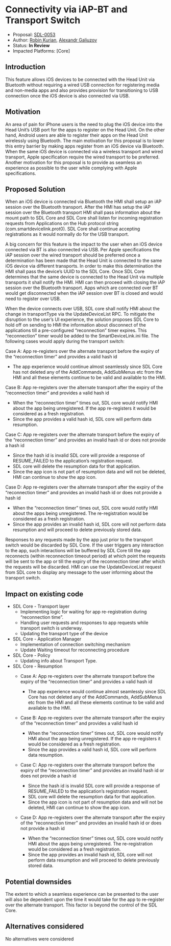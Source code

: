 # Connectivity via iAP-BT and Transport Switch

* Proposal: [SDL-0053](0053-Connectivity-via-iAP-BT-and-Transport-Switch.md)
* Author: [Robin Kurian](https://github.com/robinmk), [Alexandr Galiuzov](https://github.com/AGaliuzov)
* Status: **In Review**
* Impacted Platforms: [Core]

## Introduction

This feature allows iOS devices to be connected with the Head Unit via Bluetooth without requiring a wired USB connection for registering media and non-media apps and also provides provision for transitioning to USB connection once the iOS device is also connected via USB.

## Motivation

An area of pain for iPhone users is the need to plug the iOS device into the Head Unit’s USB port for the apps to register on the Head Unit. On the other hand, Android users are able to register their apps on the Head Unit wirelessly using Bluetooth. The main motivation for this proposal is to lower this entry barrier by making apps register from an iOS device via Bluetooth.
When the same iOS device is connected via a wireless transport and wired transport, Apple specification require the wired transport to be preferred. Another motivation for this proposal is to provide as seamless an experience as possible to the user while complying with Apple specifications.

## Proposed Solution
When an iOS device is connected via Bluetooth the HMI shall setup an iAP session over the Bluetooth transport. After the HMI has setup the iAP session over the Bluetooth transport HMI shall pass information about the mount path to SDL Core and SDL Core shall listen for incoming registration requests from Applications on the Hub protocol string (com.smartdevicelink.prot0). SDL Core shall continue accepting registrations as it would normally do for the USB transport.

A big concern for this feature is the impact to the user when an iOS device connected via BT is also connected via USB. Per Apple specifications the iAP session over the wired transport should be preferred once a determination has been made that the Head Unit is connected to the same iOS device via different transports. In order to make this determination the HMI shall pass the device’s UUID to the SDL Core. Once SDL Core determines that the same device is connected to the Head Unit via multiple transports it shall notify the HMI. HMI can then proceed with closing the iAP session over the Bluetooth transport. Apps which are connected over BT would get disconnected when the iAP session over BT is closed and would need to register over USB.

When the device connects over USB, SDL core shall notify HMI about the change in transportType via the UpdateDeviceList RPC. To mitigate the disruption to the user’s UI experience, the solution proposes SDL Core to hold off on sending to HMI the information about disconnect of the applications till a pre-configured “reconnection” timer expires. This “reconnection” timer would be added to the SmartDeviceLink.ini file. The following cases would apply during the transport switch:

Case A: App re-registers over the alternate transport before the expiry of the “reconnection timer” and provides a valid hash id
*	The app experience would continue almost seamlessly since SDL Core has not deleted any of the AddCommands, AddSubMenus etc from the HMI and all these elements continue to be valid and available to the HMI.

Case B: App re-registers over the alternate transport after the expiry of the “reconnection timer” and provides a valid hash id
*	When the “reconnection timer” times out, SDL core would notify HMI about the app being unregistered. If the app re-registers it would be considered as a fresh registration.
*	Since the app provides a valid hash id, SDL core will perform data resumption.

Case C: App re-registers over the alternate transport before the expiry of the “reconnection timer” and provides an invalid hash id or does not provide a hash id
*	Since the hash id is invalid SDL core will provide a response of RESUME_FAILED to the application’s registration request.
*	SDL core will delete the resumption data for that application.
*	Since the app icon is not part of resumption data and will not be deleted, HMI can continue to show the app icon.

Case D: App re-registers over the alternate transport after the expiry of the “reconnection timer” and provides an invalid hash id or does not provide a hash id
*	When the “reconnection timer” times out, SDL core would notify HMI about the apps being unregistered. The re-registration would be considered as a fresh registration.
*	Since the app provides an invalid hash id, SDL core will not perform data resumption and will proceed to delete previously stored data.

Responses to any requests made by the app just prior to the transport switch would be discarded by SDL Core. If the user triggers any interaction to the app, such interactions will be buffered by SDL Core till the app reconnects (within reconnection timeout period) at which point the requests will be sent to the app or till the expiry of the reconnection timer after which the requests will be discarded. HMI can use the UpdateDeviceList request from SDL core to display any message to the user informing about the transport switch.

## Impact on existing code
*	SDL Core - Transport layer
	*	Implementing logic for waiting for app re-registration during “reconnection time”.
	*	Handling user requests and responses to app requests while transport switch is underway.
	*	Updating the transport type of the device
*	SDL Core - Application Manager
	*	Implementation of connection switching mechanism
	*	Update Waiting timeout for reconnecting procedure
*	SDL Core - Policy
	*	Updating info about Transport Type.
*	SDL Core - Resumption
	*	Case A: App re-registers over the alternate transport before the expiry of the “reconnection timer” and provides a valid hash id
		* The app experience would continue almost seamlessly since SDL Core has not deleted any of the AddCommands, AddSubMenus etc from the HMI and all these elements continue to be valid and available to the HMI.
	
	*	Case B: App re-registers over the alternate transport after the expiry of the “reconnection timer” and provides a valid hash id
		* When the “reconnection timer” times out, SDL core would notify HMI about the app being unregistered. If the app re-registers it would be considered as a fresh registration.
		* Since the app provides a valid hash id, SDL core will perform data resumption.
	
	*	Case C: App re-registers over the alternate transport before the expiry of the “reconnection timer” and provides an invalid hash id or does not provide a hash id
		* Since the hash id is invalid SDL core will provide a response of RESUME_FAILED to the application’s registration request.
		* SDL core will delete the resumption data for that application.
		* Since the app icon is not part of resumption data and will not be deleted, HMI can continue to show the app icon.
	
	*	Case D: App re-registers over the alternate transport after the expiry of the “reconnection timer” and provides an invalid hash id or does not provide a hash id
		* When the “reconnection timer” times out, SDL core would notify HMI about the apps being unregistered. The re-registration would be considered as a fresh registration.
		* Since the app provides an invalid hash id, SDL core will not perform data resumption and will proceed to delete previously stored data.

## Potential downsides
The extent to which a seamless experience can be presented to the user will also be dependent upon the time it would take for the app to re-register over the alternate transport. This factor is beyond the control of the SDL Core.

## Alternatives considered
No alternatives were considered
